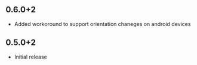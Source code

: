 ## 0.6.0+2
- Added workoround to support orientation chaneges on android devices
## 0.5.0+2
- Initial release
